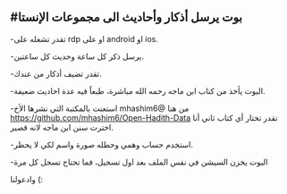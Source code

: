 #بوت يرسل أذكار وأحاديث الى مجموعات الإنستا
-

-تقدر تشغله على rdp او على android او ios.

-يرسل ذكر كل ساعة وحديث كل ساعتين. 

-تقدر تضيف أذكار من عندك. 

-البوت يأخذ من كتاب ابن ماجه رحمه الله مباشرة، طبعاً فيه عدة احاديث ضعيفة.

-استعنت بالمكتبة التي نشرها الأخ mhashim6@  من هنا https://github.com/mhashim6/Open-Hadith-Data 
تقدر تختار أي كتاب ثاني أنا اخترت سنن ابن ماجه لانه قصير.

-استخدم حساب وهمي وحطله صورة واسم لكي لا يحظر.

-البوت يخزن السيشن في نفس الملف بعد اول تسجيل، فما تحتاج تسجل كل مرة

وادعولنا (:
